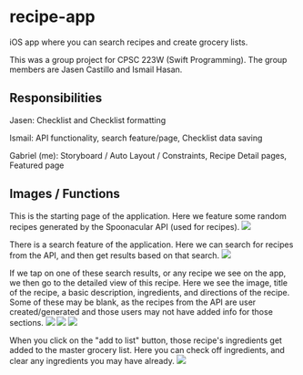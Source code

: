 # recipe-app
iOS app where you can search recipes and create grocery lists.

This was a group project for CPSC 223W (Swift Programming).
The group members are Jasen Castillo and Ismail Hasan.

## Responsibilities
Jasen: Checklist and Checklist formatting

Ismail: API functionality, search feature/page, Checklist data saving

Gabriel (me): Storyboard / Auto Layout / Constraints, Recipe Detail pages, Featured page

## Images / Functions

This is the starting page of the application.
Here we feature some random recipes generated by the Spoonacular API (used for recipes).
![](https://github.com/gRivera3663/recipe-app/blob/main/recipefeatured.png)

There is a search feature of the application.
Here we can search for recipes from the API, and then get results based on that search.
![](https://github.com/gRivera3663/recipe-app/blob/main/recipesearch.png)

If we tap on one of these search results, or any recipe we see on the app, we then go to the detailed view of this recipe.
Here we see the image, title of the recipe, a basic description, ingredients, and directions of the recipe.
Some of these may be blank, as the recipes from the API are user created/generated and those users may not have added info for those sections.
![](https://github.com/gRivera3663/recipe-app/blob/main/recipedetail.png)
![](https://github.com/gRivera3663/recipe-app/blob/main/recipeings.png)
![](https://github.com/gRivera3663/recipe-app/blob/main/recipedir.png)

When you click on the "add to list" button, those recipe's ingredients get added to the master grocery list.
Here you can check off ingredients, and clear any ingredients you may have already.
![](https://github.com/gRivera3663/recipe-app/blob/main/recipechecklist.png)
